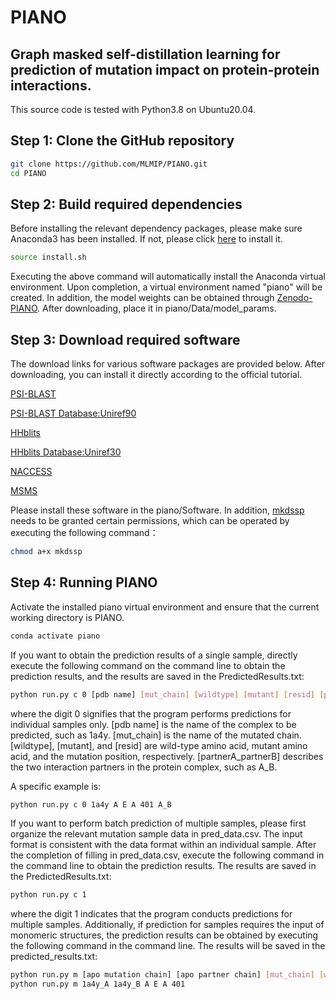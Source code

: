 # PIANO
## Graph masked self-distillation learning for prediction of mutation impact on protein-protein interactions.

This source code is tested with Python3.8 on Ubuntu20.04.

## Step 1\: Clone the GitHub repository

```bash
git clone https://github.com/MLMIP/PIANO.git
cd PIANO
```

## Step 2\: Build required dependencies
Before installing the relevant dependency packages, please make sure Anaconda3 has been installed. If not, please click [here](https://www.anaconda.com/download#downloads) to install it.

```bash
source install.sh
```

Executing the above command will automatically install the Anaconda virtual environment. Upon completion, a virtual environment named "piano" will be created. In addition, the model weights can be obtained through [Zenodo-PIANO](https://doi.org/10.5281/zenodo.10565690). After downloading, place it in piano/Data/model_params.

## Step 3\: Download required software

The download links for various software packages are provided below. After downloading, you can install it directly according to the official tutorial.

[PSI-BLAST](https://blast.ncbi.nlm.nih.gov/doc/blast-help/downloadblastdata.html)

[PSI-BLAST Database\:Uniref90](https://ftp.uniprot.org/pub/databases/uniprot/uniref/uniref90/)

[HHblits](https://github.com/soedinglab/hh-suite)

[HHblits Database\:Uniref30](https://gwdu111.gwdg.de/\~compbiol/uniclust/2023_02/)

[NACCESS](http://www.bioinf.manchester.ac.uk/naccess/)

[MSMS](https://ccsb.scripps.edu/msms/downloads/)

Please install these software in the piano/Software. In addition, [mkdssp](https://github.com/cmbi/hssp/releases) needs to be granted certain permissions, which can be operated by executing the following command：

```bash
chmod a+x mkdssp
```

## Step 4\: Running PIANO

Activate the installed piano virtual environment and ensure that the current working directory is PIANO.

```bash
conda activate piano
```

If you want to obtain the prediction results of a single sample, directly execute the following command on the command line to obtain the prediction results, and the results are saved in the PredictedResults.txt:

```bash
python run.py c 0 [pdb name] [mut_chain] [wildtype] [mutant] [resid] [partnerA_partnerB]
```

where the digit 0 signifies that the program performs predictions for individual samples only. \[pdb name] is the name of the complex to be predicted, such as 1a4y. \[mut\_chain] is the name of the mutated chain. \[wildtype], \[mutant], and \[resid] are wild-type amino acid, mutant amino acid, and the mutation position, respectively. \[partnerA\_partnerB] describes the two interaction partners in the protein complex, such as A\_B.

A specific example is:

```bash
python run.py c 0 1a4y A E A 401 A_B
```

If you want to perform batch prediction of multiple samples, please first organize the relevant mutation sample data in pred\_data.csv. The input format is consistent with the data format within an individual sample. After the completion of filling in pred\_data.csv, execute the following command in the command line to obtain the prediction results. The results are saved in the PredictedResults.txt:

```bash
python run.py c 1
```

where the digit 1 indicates that the program conducts predictions for multiple samples.
Additionally, if prediction for samples requires the input of monomeric structures, the prediction results can be obtained by executing the following command in the command line. The results will be saved in the predicted_results.txt:
```bash
python run.py m [apo mutation chain] [apo partner chain] [mut_chain] [wildtype] [mutant] [resid]
python run.py m 1a4y_A 1a4y_B A E A 401
```
